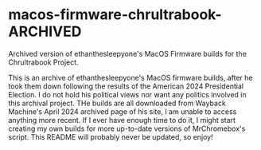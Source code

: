 # macos-firmware-chrultrabook-ARCHIVED
Archived version of ethanthesleepyone's MacOS Firmware builds for the Chrultrabook Project.



This is an archive of ethanthesleepyone's MacOS firmware builds, after he took them down following the results of the American 2024 Presidential Election. I do not hold his political views nor want any politics involved in this archival project. THe builds are all downloaded from Wayback Machine's April 2024 archived page of his site, I am unable to access anything more recent. If I ever have enough time to do it, I might start creating my own builds for more up-to-date versions of MrChromebox's script. This README will probably never be updated, so enjoy!
